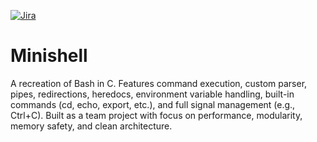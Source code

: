 [![Jira](https://img.shields.io/badge/Jira-0052CC?style=for-the-badge&logo=Jira&logoColor=white)]([https://seuprojeto.atlassian.net/jira/software/projects/PROJKEY/boards/1](https://allanaugustocarneirorabelo.atlassian.net/jira/software/projects/SCRUM/boards/1?jql=))


# Minishell
A recreation of Bash in C. Features command execution, custom parser, pipes, redirections, heredocs, environment variable handling, built-in commands (cd, echo, export, etc.), and full signal management (e.g., Ctrl+C). Built as a team project with focus on performance, modularity, memory safety, and clean architecture.

